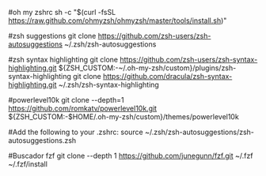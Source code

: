#oh my zshrc
sh -c "$(curl -fsSL https://raw.github.com/ohmyzsh/ohmyzsh/master/tools/install.sh)"

#zsh suggestions
git clone https://github.com/zsh-users/zsh-autosuggestions ~/.zsh/zsh-autosuggestions

#zsh syntax highlighting
git clone https://github.com/zsh-users/zsh-syntax-highlighting.git ${ZSH_CUSTOM:-~/.oh-my-zsh/custom}/plugins/zsh-syntax-highlighting
git clone https://github.com/dracula/zsh-syntax-highlighting.git ~/.zsh/zsh-syntax-highlighting

#powerlevel10k
git clone --depth=1 https://github.com/romkatv/powerlevel10k.git ${ZSH_CUSTOM:-$HOME/.oh-my-zsh/custom}/themes/powerlevel10k

#Add the following to your .zshrc:
source ~/.zsh/zsh-autosuggestions/zsh-autosuggestions.zsh

#Buscador fzf
git clone --depth 1 https://github.com/junegunn/fzf.git ~/.fzf
~/.fzf/install


